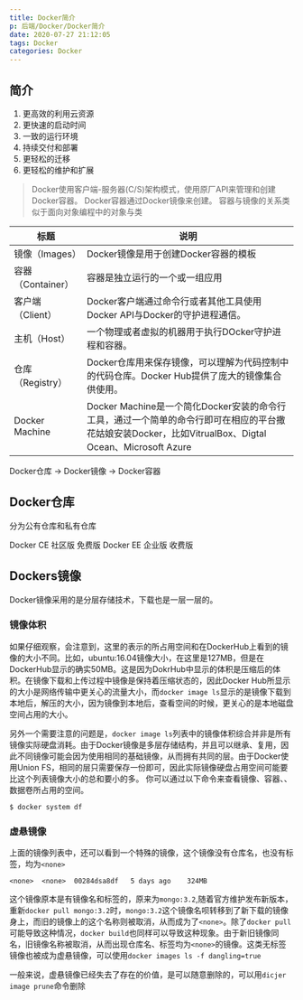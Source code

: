 ```yaml
---
title: Docker简介
p: 后端/Docker/Docker简介
date: 2020-07-27 21:12:05
tags: Docker
categories: Docker
---
```

## 简介

1. 更高效的利用云资源
2. 更快速的启动时间
3. 一致的运行环境
4. 持续交付和部署
5. 更轻松的迁移
6. 更轻松的维护和扩展

> Docker使用客户端-服务器(C/S)架构模式，使用原厂API来管理和创建Docker容器。
  Docker容器通过Docker镜像来创建。
  容器与镜像的关系类似于面向对象编程中的对象与类

|标题|说明|
|--|--|
|镜像（Images）|Docker镜像是用于创建Docker容器的模板|
|容器（Container）|容器是独立运行的一个或一组应用|
|客户端（Client）|Docker客户端通过命令行或者其他工具使用Docker API与Docker的守护进程通信。|
|主机（Host）|一个物理或者虚拟的机器用于执行DOcker守护进程和容器。|
|仓库（Registry）|Docker仓库用来保存镜像，可以理解为代码控制中的代码仓库。Docker Hub提供了庞大的镜像集合供使用。|
|Docker Machine|Docker Machine是一个简化Docker安装的命令行工具，通过一个简单的命令行即可在相应的平台撒花姑娘安装Docker，比如VitrualBox、Digtal Ocean、Microsoft Azure|

Docker仓库 -> Docker镜像 -> Docker容器

## Docker仓库

分为公有仓库和私有仓库

Docker CE 社区版 免费版
Docker EE 企业版 收费版

## Dockers镜像

Docker镜像采用的是分层存储技术，下载也是一层一层的。

### 镜像体积

如果仔细观察，会注意到，这里的表示的所占用空间和在DockerHub上看到的镜像的大小不同。比如，ubuntu:16.04镜像大小，在这里是127MB，但是在DockerHub显示的确实50MB。这是因为DokrHub中显示的体积是压缩后的体积。在镜像下载和上传过程中镜像是保持着压缩状态的，因此Docker Hub所显示的大小是网络传输中更关心的流量大小，而`docker image ls`显示的是镜像下载到本地后，解压的大小，因为镜像到本地后，查看空间的时候，更关心的是本地磁盘空间占用的大小。

另外一个需要注意的问题是，`docker image ls`列表中的镜像体积综合并非是所有镜像实际硬盘消耗。由于Docker镜像是多层存储结构，并且可以继承、复用，因此不同镜像可能会因为使用相同的基础镜像，从而拥有共同的层。由于Docker使用Union FS，相同的层只需要保存一份即可，因此实际镜像硬盘占用空间可能要比这个列表镜像大小的总和要小的多。
你可以通过以下命令来查看镜像、容器、、数据卷所占用的空间。

```docker
$ docker system df
```

### 虚悬镜像

上面的镜像列表中，还可以看到一个特殊的镜像，这个镜像没有仓库名，也没有标签，均为`<none>`

```docker
<none>  <none>  00284dsa8df   5 days ago    324MB
```

这个镜像原本是有镜像名和标签的，原来为`mongo:3.2`,随着官方维护发布新版本，重新`docker pull mongo:3.2`时，`mongo:3.2`这个镜像名呗转移到了新下载的镜像身上，而旧的镜像上的这个名称则被取消，从而成为了`<none>`。除了`docker pull`可能导致这种情况，`docker build`也同样可以导致这种现象。由于新旧镜像同名，旧镜像名称被取消，从而出现仓库名、标签均为`<none>`的镜像。这类无标签镜像也被成为虚悬镜像，可以使用`docker images ls -f dangling=true`

一般来说，虚悬镜像已经失去了存在的价值，是可以随意删除的，可以用`dicjer image prune`命令删除
